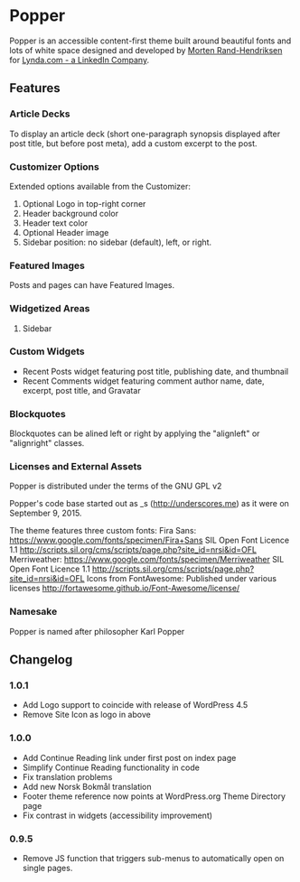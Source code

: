 # Popper
Popper is an accessible content-first theme built around beautiful fonts and lots of white space designed and developed by [Morten Rand-Hendriksen](http://mor10.com) for [Lynda.com - a LinkedIn Company](http://lynda.com/mor10).

## Features

### Article Decks
To display an article deck (short one-paragraph synopsis displayed after post title, but before post meta), add a custom excerpt to the post.

### Customizer Options
Extended options available from the Customizer:

1. Optional Logo in top-right corner
2. Header background color
3. Header text color
4. Optional Header image
5. Sidebar position: no sidebar (default), left, or right.

### Featured Images
Posts and pages can have Featured Images.

### Widgetized Areas
1. Sidebar

### Custom Widgets
- Recent Posts widget featuring post title, publishing date, and thumbnail
- Recent Comments widget featuring comment author name, date, excerpt, post title, and Gravatar

### Blockquotes
Blockquotes can be alined left or right by applying the "alignleft" or "alignright" classes.

### Licenses and External Assets
Popper is distributed under the terms of the GNU GPL v2

Popper's code base started out as _s (http://underscores.me) as it were on September 9, 2015.

The theme features three custom fonts:
Fira Sans: https://www.google.com/fonts/specimen/Fira+Sans SIL Open Font Licence 1.1 http://scripts.sil.org/cms/scripts/page.php?site_id=nrsi&id=OFL
Merriweather: https://www.google.com/fonts/specimen/Merriweather SIL Open Font Licence 1.1 http://scripts.sil.org/cms/scripts/page.php?site_id=nrsi&id=OFL
Icons from FontAwesome: Published under various licenses http://fortawesome.github.io/Font-Awesome/license/

### Namesake
Popper is named after philosopher Karl Popper

## Changelog

### 1.0.1
- Add Logo support to coincide with release of WordPress 4.5
- Remove Site Icon as logo in above

### 1.0.0
- Add Continue Reading link under first post on index page
- Simplify Continue Reading functionality in code
- Fix translation problems
- Add new Norsk Bokmål translation
- Footer theme reference now points at WordPress.org Theme Directory page
- Fix contrast in widgets (accessibility improvement)

### 0.9.5
- Remove JS function that triggers sub-menus to automatically open on single pages.
